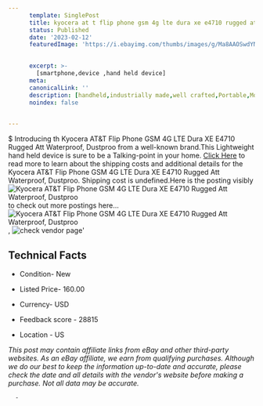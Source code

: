 ```yaml
---
      template: SinglePost
      title: kyocera at t flip phone gsm 4g lte dura xe e4710 rugged att waterproof dustproo
      status: Published
      date: '2023-02-12'
      featuredImage: 'https://i.ebayimg.com/thumbs/images/g/Ma8AAOSwdYNjfT-o/s-l225.jpg'
       

      excerpt: >-
        [smartphone,device ,hand held device]
      meta:
      canonicalLink: ''
      description: [handheld,industrially made,well crafted,Portable,Mobile,Compact,Convenient,Lightweight,Maneuverable,Man-portable,Miniature,Carriable,Hand-held,Light,Holdable,Transportable,Mobile device,Pocket-sized,On-the-go,Wireless,Cordless,Compact size,Convenient size, smartphone,device ,hand held device]
      noindex: false
      

---
```

$
      Introducing th Kyocera AT&T Flip Phone GSM 4G LTE Dura XE E4710 Rugged Att Waterproof, Dustproo from a well-known brand.This Lightweight hand held device is sure to be a Talking-point in your home. [Click Here](https://www.ebay.com/itm/234791076541?hash=item36aaa382bd%3Ag%3AMa8AAOSwdYNjfT-o&mkevt=1&mkcid=1&mkrid=711-53200-19255-0&campid=%253CePNCampaignId%253E&customid=%253CreferenceId%253E&toolid=10049) to read more to learn about the shipping costs and additional details for the Kyocera AT&T Flip Phone GSM 4G LTE Dura XE E4710 Rugged Att Waterproof, Dustproo. Shipping cost is undefined.Here is the posting visibly ![Kyocera AT&T Flip Phone GSM 4G LTE Dura XE E4710 Rugged Att Waterproof, Dustproo](https://i.ebayimg.com/thumbs/images/g/Ma8AAOSwdYNjfT-o/s-l225.jpg) to check out more postings here... ![Kyocera AT&T Flip Phone GSM 4G LTE Dura XE E4710 Rugged Att Waterproof, Dustproo](https://i.ebayimg.com/images/g/Ma8AAOSwdYNjfT-o/s-l1600.jpg), ![check vendor page](https://origin-galleryplus.ebayimg.com/ws/web/234791076541_2_0_1/225x225.jpg,https://origin-galleryplus.ebayimg.com/ws/web/234791076541_3_0_1/225x225.jpg,https://origin-galleryplus.ebayimg.com/ws/web/234791076541_4_0_1/225x225.jpg)'

      

 ## Technical Facts 



     
      

 - Condition- New 


      

 - Listed Price- 160.00 


      

 - Currency- USD 


      

 - Feedback score - 28815 


      

 - Location - US 


      
      

 *_This post may contain affiliate links from eBay and other third-party websites. As an eBay affiliate, we earn from qualifying purchases. Although we do our best to keep the information up-to-date and accurate, please check the date and all details with the vendor's website before making a purchase. Not all data may be accurate._*




      -
